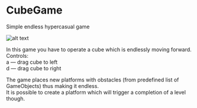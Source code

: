 # CubeGame
Simple endless hypercasual game

![alt text](https://i.imgur.com/ctelSUX.png)

In this game you have to operate a cube which is endlessly moving forward.  
Controls:  
a — drag cube to left  
d — drag cube to right  

The game places new platforms with obstacles (from predefined list of GameObjects) thus making it endless.  
It is possible to create a platform which will trigger a completion of a level though.
